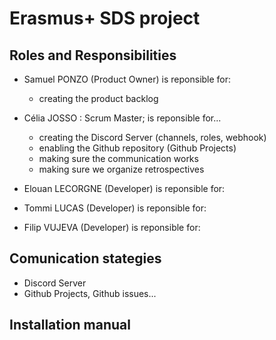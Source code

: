 # Erasmus+ SDS project

## Roles and Responsibilities

- Samuel PONZO (Product Owner) is reponsible for:
  - creating the product backlog
  
- Célia JOSSO : Scrum Master; is reponsible for...
  - creating the Discord Server (channels, roles, webhook)
  - enabling the Github repository (Github Projects)
  - making sure the communication works
  - making sure we organize retrospectives
  
- Elouan LECORGNE (Developer) is reponsible for:
  
- Tommi LUCAS (Developer) is reponsible for:

- Filip VUJEVA (Developer) is reponsible for:

## Comunication stategies

- Discord Server
- Github Projects, Github issues...

## Installation manual
